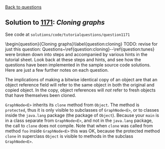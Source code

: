 [Back to questions](../README.md)

## Solution to [1171](../questions/1171): *Cloning graphs*

See code at `solutions/code/tutorialquestions/question1171`

\begin{question}{Cloning graphs}\label{question:cloning}
TODO: revise for just this question: Questions~\ref{question:cloning}--\ref{question:tunes} were broken down into steps and accompanied by various hints in the tutorial sheet.  Look back at these
steps and hints, and see how the questions have been implemented in the sample source code solutions.  Here are just a few
further notes on each question.

The implications of making a bitwise identical copy of an object are that an object reference field will
refer to the same object in both the original and copied object.  In the copy, object references will
*not* refer to fresh objects that have themselves been cloned.

`GraphNode<E>` inherits its `clone` method from `Object`.  The method is `protected`, thus it is only visible
to subclasses of `GraphNode<E>`, or to classes inside the `java.lang` package (the package of `Object`).  Because your `main` is in a class separate from `GraphNode<E>`, and not in the `java.lang` package, the call to `clone`
does not compile.  Note that when `clone` was called from method `foo` inside `GraphNode<E>` this was OK, because
the protected method `clone` in superclass `Object` is visible to methods in the subclass `GraphNode<E>`.

